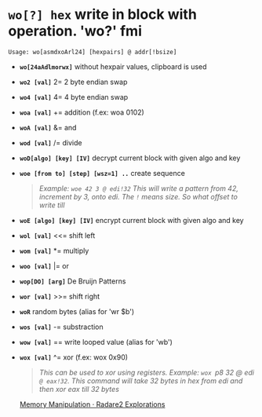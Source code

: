 <!-- TITLE: wo -->

#  **`wo[?] hex`** write in block with operation. 'wo?' fmi


```text
Usage: wo[asmdxoArl24] [hexpairs] @ addr[!bsize]
```


- **`wo[24aAdlmorwx]`** without hexpair values, clipboard is used
- **`wo2 [val]`** 2= 2 byte endian swap
- **`wo4 [val]`** 4= 4 byte endian swap
- **`woa [val]`** += addition (f.ex: woa 0102)
- **`woA [val]`** &= and
- **`wod [val]`** /= divide
- **`woD[algo] [key] [IV]`** decrypt current block with given algo and key
- **`woe [from to] [step] [wsz=1] ..`** create sequence
  > _Example: `woe 42 3 @ edi!32` This will write a pattern from 42, increment by 3, onto edi. The `!` means size. So what offset to write till_
- **`woE [algo] [key] [IV]`** encrypt current block with given algo and key
- **`wol [val]`** <<= shift left
- **`wom [val]`** *= multiply
- **`woo [val]`** |= or
- **`wop[DO] [arg]`** De Bruijn Patterns
- **`wor [val]`** >>= shift right
- **`woR`** random bytes (alias for 'wr $b')
- **`wos [val]`** -= substraction
- **`wow [val]`** == write looped value (alias for 'wb')
- **`wox [val]`** ^= xor (f.ex: wox 0x90)
  > _This can be used to xor using registers. Example: `wox `p8 32 @ edi` @ eax!32`. This command will take 32 bytes in hex from edi and then xor eax till 32 bytes_

  [Memory Manipulation · Radare2 Explorations](https://monosource.gitbooks.io/radare2-explorations/content/tut2/tut2_-_mem_manip.html)
	
	<p hidden>wo wo2 wo4 woa woA wod woD woe woE wol wom woo wop wor woR wos wow wox</p>
